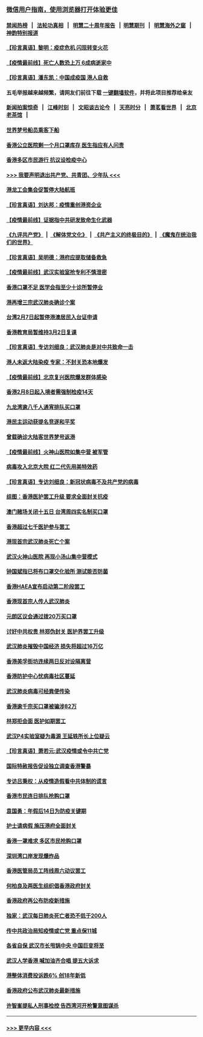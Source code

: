 ### [微信用户指南，使用浏览器打开体验更佳](https://github.com/gfw-breaker/banned-news1/blob/master/indexes/wechat-guide.md?t=0)
#### [禁闻热榜](热点新闻.md?t=0)  &nbsp;&nbsp;|&nbsp;&nbsp; [法轮功真相](https://github.com/gfw-breaker/truth/blob/master/README.md?t=0) &nbsp;&nbsp;|&nbsp;&nbsp; [明慧二十周年报告](https://github.com/gfw-breaker/mh-reports/blob/master/README.md?t=0) &nbsp;&nbsp;|&nbsp;&nbsp;[明慧期刊](https://github.com/gfw-breaker/mh-qikan) &nbsp;&nbsp;|&nbsp;&nbsp; [明慧海外之窗](https://github.com/gfw-breaker/mh-news/blob/master/README.md?t=0) &nbsp;&nbsp;|&nbsp;&nbsp; [神韵特别报道](https://github.com/gfw-breaker/mh-news/blob/master/shenyun.md?t=0)
#### [【珍言真语】黎明：疫症危机 闪现转变火花](../pages/nsc415/n11859199.md?t=02110644) 
#### [【疫情最前线】死亡人数恐上万 6成病逝家中](../pages/nsc415/n11856687.md?t=02110644) 
#### [【珍言真语】潘东凯：中国成疫国 港人自救](../pages/nsc415/n11856962.md?t=02110644) 
#### 五毛举报越来越频繁，请网友们前往下载 [一键翻墙软件](https://github.com/gfw-breaker/ssr-accounts)，并将此项目推荐给亲友
#### [新闻拍案惊奇](https://github.com/gfw-breaker/banned-news1/blob/master/pages/link4.md) &nbsp;&nbsp;|&nbsp;&nbsp; [江峰时刻](https://github.com/gfw-breaker/banned-news1/blob/master/pages/link4.md) &nbsp;&nbsp;|&nbsp;&nbsp; [文昭谈古论今](https://github.com/gfw-breaker/banned-news1/blob/master/pages/link4.md) &nbsp;&nbsp;|&nbsp;&nbsp; [天亮时分](https://github.com/gfw-breaker/banned-news1/blob/master/pages/link4.md) &nbsp;&nbsp;|&nbsp;&nbsp; [萧茗看世界](https://github.com/gfw-breaker/banned-news1/blob/master/pages/link4.md) &nbsp;&nbsp;|&nbsp;&nbsp; [北京老茶馆](https://github.com/gfw-breaker/banned-news1/blob/master/pages/link4.md) &nbsp;&nbsp;|&nbsp;&nbsp; 
#### [世界梦号船员乘客下船](../pages/nsc415/n11856883.md?t=02110644) 
#### [香港公立医院剩一个月口罩库存 医生指应有人问责](../pages/nsc415/n11856875.md?t=02110644) 
#### [香港多区市民游行 抗议设检疫中心](../pages/nsc415/n11856866.md?t=02110644) 
#### [>>> 我要声明退出共产党、共青团、少年队 <<<](https://github.com/begood0513/goodnews/blob/master/quit/letter.md) 
#### [港龙工会集会促暂停大陆航班](../pages/nsc415/n11856840.md?t=02110644) 
#### [【珍言真语】刘达邦：疫情重创港资企业](../pages/nsc415/n11854274.md?t=02110644) 
#### [【疫情最前线】证据指中共研发致命生化武器](../pages/nsc415/n11853087.md?t=02110644) 
#### [《九评共产党》](https://github.com/begood0513/9ping.md/blob/master/README.md) &nbsp;|&nbsp; [《解体党文化》](../../../../jtdwh.md/blob/master/README.md)  &nbsp;|&nbsp; [《共产主义的终极目的》](../../../../gczydzjmd.md/blob/master/README.md) &nbsp;|&nbsp; [《魔鬼在统治我们的世界》](../../../../mgztzwmdsj.md/blob/master/README.md) 
#### [【珍言真语】吴明德：港府应提取储备救急](../pages/nsc415/n11852734.md?t=02110644) 
#### [【疫情最前线】武汉实验室抢专利不慎泄密](../pages/nsc415/n11850310.md?t=02110644) 
#### [香港口罩不足 医学会指至少十诊所暂停业](../pages/nsc415/n11850301.md?t=02110644) 
#### [港再增三宗武汉肺炎确诊个案](../pages/nsc415/n11850328.md?t=02110644) 
#### [台湾2月7日起暂停港澳居民入台证申请](../pages/nsc415/n11850304.md?t=02110644) 
#### [香港教育局暂维持3月2日复课](../pages/nsc415/n11850260.md?t=02110644) 
#### [【珍言真语】专访刘细良：武汉肺炎是对中共致命一击](../pages/nsc415/n11849934.md?t=02110644) 
#### [港人未返大陆染疫 专家：不封关恐本地爆发](../pages/nsc415/n11848021.md?t=02110644) 
#### [【疫情最前线】北京复兴医院爆发群体感染](../pages/nsc415/n11847626.md?t=02110644) 
#### [香港2月8日起入境者需强制检疫14天](../pages/nsc415/n11847658.md?t=02110644) 
#### [九龙湾逾八千人通宵排队买口罩](../pages/nsc415/n11847647.md?t=02110644) 
#### [港民主运动获提名竞逐和平奖](../pages/nsc415/n11847633.md?t=02110644) 
#### [曾载确诊大陆客世界梦号返港](../pages/nsc415/n11847608.md?t=02110644) 
#### [【疫情最前线】火神山医院如集中营 被军管](../pages/nsc415/n11847524.md?t=02110644) 
#### [病毒攻入北京大院 红二代先用美特效药](../pages/nsc415/n11847427.md?t=02110644) 
#### [【珍言真语】专访刘细良：新冠状病毒不及共产党的病毒](../pages/nsc415/n11847164.md?t=02110644) 
#### [组图：香港医护罢工升级 要求全面封关抗疫](../pages/nsc415/n11844107.md?t=02110644) 
#### [澳门赌场关闭十五日 台湾周四实名制买口罩](../pages/nsc415/n11845083.md?t=02110644) 
#### [香港超过七千医护参与罢工](../pages/nsc415/n11845051.md?t=02110644) 
#### [港现首宗武汉肺炎死亡个案](../pages/nsc415/n11844998.md?t=02110644) 
#### [武汉火神山医院 再现小汤山集中营模式](../pages/nsc415/n11844763.md?t=02110644) 
#### [钟国斌指已将布口罩交化验所 测试能否防菌](../pages/nsc415/n11842783.md?t=02110644) 
#### [香港HAEA宣布启动第二阶段罢工](../pages/nsc415/n11842723.md?t=02110644) 
#### [香港现首宗人传人武汉肺炎](../pages/nsc415/n11842766.md?t=02110644) 
#### [元朗区议会通过拨20万买口罩](../pages/nsc415/n11842754.md?t=02110644) 
#### [讨好中共权贵 林郑伪封关 医护界罢工升级](../pages/nsc415/n11842359.md?t=02110644) 
#### [武汉肺炎摧毁中国经济 损失将超过16万亿](../pages/nsc415/n11839723.md?t=02110644) 
#### [香港美孚街坊连续两日反对设隔离营](../pages/nsc415/n11839962.md?t=02110644) 
#### [香港防护中心忧病毒社区蔓延](../pages/nsc415/n11839933.md?t=02110644) 
#### [武汉肺炎病毒可经粪便传染](../pages/nsc415/n11839939.md?t=02110644) 
#### [香港逾千宗买口罩被骗涉82万](../pages/nsc415/n11839914.md?t=02110644) 
#### [林郑拒会面 医护如期罢工](../pages/nsc415/n11839892.md?t=02110644) 
#### [武汉P4实验室疑为毒源 王延轶所长上位疑云](../pages/nsc415/n11835543.md?t=02110644) 
#### [【珍言真语】萧若元:武汉疫情或令中共亡党](../pages/nsc415/n11829394.md?t=02110644) 
#### [国际特赦报告促设独立调查香港警暴](../pages/nsc415/n11833845.md?t=02110644) 
#### [专访吕秉权：从疫情造假看中共体制的谎言](../pages/nsc415/n11833813.md?t=02110644) 
#### [香港市民连日排队抢购口罩](../pages/nsc415/n11833794.md?t=02110644) 
#### [袁国勇：年假后14日为防疫关键期](../pages/nsc415/n11831088.md?t=02110644) 
#### [护士请病假 施压港府全面封关](../pages/nsc415/n11831030.md?t=02110644) 
#### [香港一罩难求 多区市民抢购口罩](../pages/nsc415/n11831002.md?t=02110644) 
#### [深圳湾口岸发现爆炸品](../pages/nsc415/n11828802.md?t=02110644) 
#### [香港医管局员工阵线周六动议罢工](../pages/nsc415/n11828762.md?t=02110644) 
#### [何柏良及两医生组织倡香港政府封关](../pages/nsc415/n11828749.md?t=02110644) 
#### [香港政府再公布防疫新措施](../pages/nsc415/n11828716.md?t=02110644) 
#### [独家：武汉每日肺炎死亡者恐不低于200人](../pages/nsc415/n11828240.md?t=02110644) 
#### [传中共政治局知疫情或亡党 重点保11城](../pages/nsc415/n11828145.md?t=02110644) 
#### [各省自保 武汉市长甩锅中央 中国巨变将至](../pages/nsc415/n11828021.md?t=02110644) 
#### [武汉人学香港 喊加油齐合唱 提五大诉求](../pages/nsc415/n11827046.md?t=02110644) 
#### [港整体消费投诉跌6% 创18年新低](../pages/nsc415/n11817280.md?t=02110644) 
#### [香港政府公布武汉肺炎最新措施](../pages/nsc415/n11817152.md?t=02110644) 
#### [许智峯提私人刑事检控 告西湾河开枪警意图谋杀](../pages/nsc415/n11817132.md?t=02110644) 

----
#### [ >>> 更早内容 <<< ](../indexes/nsc415-earlier.md)
